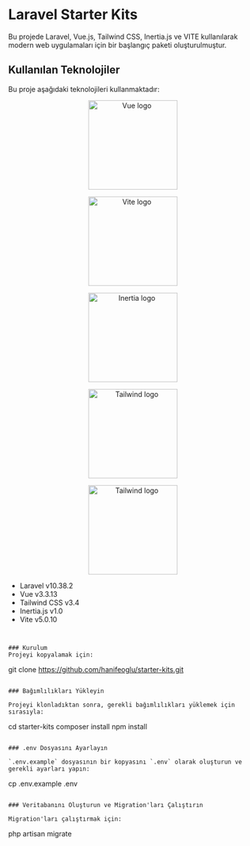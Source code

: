 # Laravel Starter Kits

Bu projede Laravel, Vue.js, Tailwind CSS, Inertia.js ve VITE kullanılarak modern web uygulamaları için bir başlangıç paketi oluşturulmuştur.

## Kullanılan Teknolojiler

Bu proje aşağıdaki teknolojileri kullanmaktadır:


<p align="center">
  <a href="#" target="_blank" rel="noopener noreferrer">
    <img width="180" src="https://avatars.githubusercontent.com/u/6128107?" alt="Vue logo">
  </a>
</p>

<p align="center">
  <a href="#" target="_blank" rel="noopener noreferrer">
    <img width="180" src="https://vitejs.dev/logo.svg" alt="Vite logo">
  </a>
</p>




<p align="center">
  <a href="#" target="_blank" rel="noopener noreferrer">
    <img width="180" src="https://avatars.githubusercontent.com/u/47703742?" alt="Inertia logo">
  </a>
</p>

<p align="center">
  <a href="#" target="_blank" rel="noopener noreferrer">
    <img width="180" src="https://avatars.githubusercontent.com/u/67109815" alt="Tailwind logo">
  </a>
</p>

<p align="center">
  <a href="#" target="_blank" rel="noopener noreferrer">
    <img width="180" src="https://avatars.githubusercontent.com/u/958072?" alt="Tailwind logo">
  </a>
</p>


- Laravel v10.38.2
- Vue v3.3.13
- Tailwind CSS v3.4
- Inertia.js v1.0
- Vite v5.0.10
```


### Kurulum
Projeyi kopyalamak için:
```
git clone https://github.com/hanifeoglu/starter-kits.git
```

### Bağımlılıkları Yükleyin

Projeyi klonladıktan sonra, gerekli bağımlılıkları yüklemek için sırasıyla:
```
cd starter-kits
composer install
npm install
```

### .env Dosyasını Ayarlayın

`.env.example` dosyasının bir kopyasını `.env` olarak oluşturun ve gerekli ayarları yapın:
```
cp .env.example .env
```

### Veritabanını Oluşturun ve Migration'ları Çalıştırın

Migration'ları çalıştırmak için:
```
php artisan migrate
```